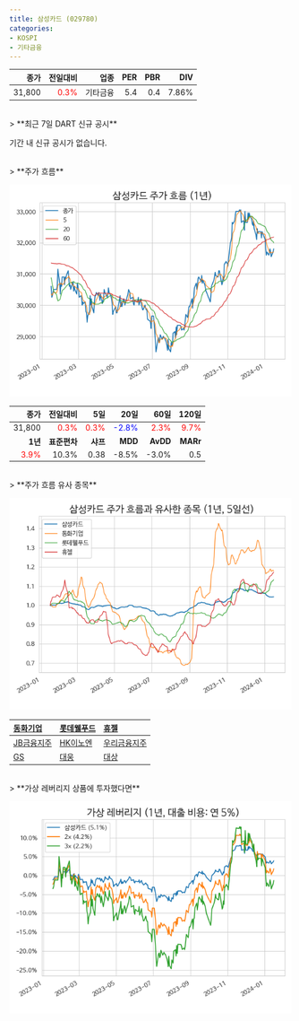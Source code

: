 ```yaml
---
title: 삼성카드 (029780)
categories:
- KOSPI
- 기타금융
---
```


|**종가**|**전일대비**|**업종**|**PER**|**PBR**|**DIV**|
|-------:|-----------:|-------:|------:|------:|------:|
|31,800|<span style="color: red">0.3%</span>|기타금융|5.4|0.4|7.86%|

<!-- more -->

<br>
> **최근 7일 DART 신규 공시<a id="dart"></a>**

기간 내 신규 공시가 없습니다.

<br>
> **주가 흐름<a id="price"></a>**

![029780](/assets/images/stock/029780.png)

|**종가**|**전일대비**|**5일**|**20일**|**60일**|**120일**|
|-------:|-----------:|------:|-------:|-------:|--------:|
| 31,800 | <span style="color: red">0.3%</span> | <span style="color: red">0.3%</span> | <span style="color: blue">-2.8%</span> | <span style="color: red">2.3%</span> | <span style="color: red">9.7%</span> |
|**1년**|**표준편차**|**샤프**|**MDD**|**AvDD**|**MARr**|
| <span style="color: red">3.9%</span> | 10.3% | 0.38 | -8.5% | -3.0% | 0.5 |

<br>
> **주가 흐름 유사 종목<a id="corr"></a>**

![029780](/assets/images/stock/029780_corr.png)

| [동화기업](/025900/) | [롯데웰푸드](/280360/) | [휴젤](/145020/) |
|:---------------------------------------|:---------------------------------------|:---------------------------------------|
| [JB금융지주](/175330/) | [HK이노엔](/195940/) | [우리금융지주](/316140/) |
| [GS](/078930/) | [대웅](/003090/) | [대상](/001680/) |

<br>
> **가상 레버리지 상품에 투자했다면<a id="2x"></a>**

![029780](/assets/images/stock/029780_2x.png)

[^corr]: 상관계수를 이용하여 분석하였습니다.